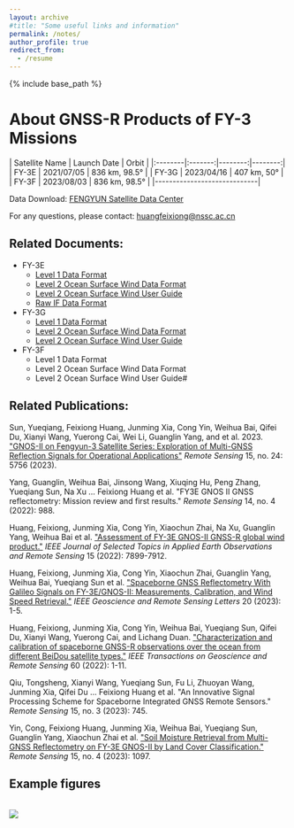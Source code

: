 ```yaml
---
layout: archive
#title: "Some useful links and information"
permalink: /notes/
author_profile: true
redirect_from:
  - /resume
---
```


{% include base_path %}

About GNSS-R Products of FY-3 Missions
======

| Satellite Name | Launch Date | Orbit | 
|:--------|:-------:|--------:|--------:|
| FY-3E   | 2021/07/05   | 836 km, 98.5°  | 
| FY-3G   | 2023/04/16   | 407 km, 50°    | 
| FY-3F   | 2023/08/03   | 836 km, 98.5°  | 
|-----------------------------|

Data Download: [FENGYUN Satellite Data Center](http://data.nsmc.org.cn/portalsite/default.aspx?currentculture=en-US)

For any questions, please contact: huangfeixiong@nssc.ac.cn

## Related Documents:
* FY-3E
  * [Level 1 Data Format](https://huang712.github.io/files/FY-3E/L1数据产品特性卡_FY-3E全球导航卫星掩星探测仪-II型（GNSS反射）V0.9.5_20220419.pdf)
  * [Level 2 Ocean Surface Wind Data Format](https://huang712.github.io/files/FY-3E/FY-3E_GNOS海面风速L2产品数据特性卡-20221108.pdf)
  * [Level 2 Ocean Surface Wind User Guide](https://huang712.github.io/files/FY-3E/风云三号E星产品使用说明文档_GNOS-II海面风速产品20230315.pdf)
  * [Raw IF Data Format](https://huang712.github.io/files/FY-3E/GNOS-II原始采样数据说明.pdf)
* FY-3G
  * [Level 1 Data Format](https://huang712.github.io/files/FY-3G/L1数据产品特性卡_FY-3G全球导航卫星掩星探测仪-II型（GNSS反射）v1.0_20230710.pdf)
  * [Level 2 Ocean Surface Wind Data Format](https://huang712.github.io/files/FY-3G/FY-3G_GNOS-II海面风速产品数据特性卡-20231010.pdf)
  * [Level 2 Ocean Surface Wind User Guide](https://huang712.github.io/files/FY-3G/风云三号G星产品使用说明文档_GNOS-II海面风速产品20231226.pdf)
* FY-3F
  * Level 1 Data Format
  * Level 2 Ocean Surface Wind Data Format
  * Level 2 Ocean Surface Wind User Guide#

## Related Publications:
Sun, Yueqiang, Feixiong Huang, Junming Xia, Cong Yin, Weihua Bai, Qifei Du, Xianyi Wang, Yuerong Cai, Wei Li, Guanglin Yang, and et al. 2023. ["GNOS-II on Fengyun-3 Satellite Series: Exploration of Multi-GNSS Reflection Signals for Operational Applications"](https://www.mdpi.com/2072-4292/15/24/5756) *Remote Sensing* 15, no. 24: 5756 (2023).

Yang, Guanglin, Weihua Bai, Jinsong Wang, Xiuqing Hu, Peng Zhang, Yueqiang Sun, Na Xu … Feixiong Huang et al. "FY3E GNOS II GNSS reflectometry: Mission review and first results." *Remote Sensing* 14, no. 4 (2022): 988.

Huang, Feixiong, Junming Xia, Cong Yin, Xiaochun Zhai, Na Xu, Guanglin Yang, Weihua Bai et al. ["Assessment of FY-3E GNOS-II GNSS-R global wind product."](https://ieeexplore.ieee.org/document/9882299) *IEEE Journal of Selected Topics in Applied Earth Observations and Remote Sensing* 15 (2022): 7899-7912.

Huang, Feixiong, Junming Xia, Cong Yin, Xiaochun Zhai, Guanglin Yang, Weihua Bai, Yueqiang Sun et al. ["Spaceborne GNSS Reflectometry With Galileo Signals on FY-3E/GNOS-II: Measurements, Calibration, and Wind Speed Retrieval."](http://ieeexplore.ieee.org/document/10034740) *IEEE Geoscience and Remote Sensing Letters* 20 (2023): 1-5.

Huang, Feixiong, Junming Xia, Cong Yin, Weihua Bai, Yueqiang Sun, Qifei Du, Xianyi Wang, Yuerong Cai, and Lichang Duan. ["Characterization and calibration of spaceborne GNSS-R observations over the ocean from different BeiDou satellite types."](https://ieeexplore.ieee.org/document/9963956) *IEEE Transactions on Geoscience and Remote Sensing* 60 (2022): 1-11.

Qiu, Tongsheng, Xianyi Wang, Yueqiang Sun, Fu Li, Zhuoyan Wang, Junming Xia, Qifei Du … Feixiong Huang et al. "An Innovative Signal Processing Scheme for Spaceborne Integrated GNSS Remote Sensors." *Remote Sensing* 15, no. 3 (2023): 745.

Yin, Cong, Feixiong Huang, Junming Xia, Weihua Bai, Yueqiang Sun, Guanglin Yang, Xiaochun Zhai et al. ["Soil Moisture Retrieval from Multi-GNSS Reflectometry on FY-3E GNOS-II by Land Cover Classification."](https://www.mdpi.com/2072-4292/15/4/1097) *Remote Sensing* 15, no. 4 (2023): 1097.

## Example figures

<br/><img src='https://huang712.github.io/images/500x300.png'>